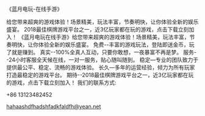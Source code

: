 
《蓝月电玩-在线手游》



给您带来超爽的游戏体验！场景精美，玩法丰富，节奏明快，让你体验全新的娱乐盛宴。
2018最佳棋牌游戏平台之一，近3亿玩家都在玩的游戏，点击下载立刻加入！
《蓝月电玩在线手游》给您带来超爽的游戏体验！场景精美，玩法丰富，节奏明快，让你体验全新的娱乐盛宴。
免费--丰富的游戏玩法，登陆即送金币，玩了就是赚到。
真实--100%全真人互动，只要你敢想，一夜暴富不再是梦。
服务--24小时客服全天候在线，一对一服务，贴心随叫随到。
稳定—专业的团队致力于提供最公平、稳定、流畅的游戏体验。
长久—多年的运营经验，倾力为所有玩家打造最稳定的游戏平台。
期待--2018最佳棋牌游戏平台之一，近3亿玩家都在玩的游戏，点击下载立刻加入！
我们的联系方式:

+86 13123482452

hahaashdfhadshfadkfaldfh@yean.net
